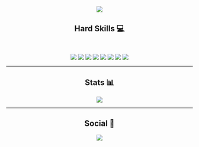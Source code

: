 <!-- <img align="right" src="https://visitor-badge.laobi.icu/badge?page_id=Wanessa-Guedes.Wanessa-Guedes"> -->

<h1 align="center">
  <a href="https://git.io/typing-svg">
    <img src="https://readme-typing-svg.herokuapp.com/?lines=Hi!;I'm+Wanessa+Guedes....;Nice+to+meet+you!+👋😄&center=true&size=30">
  </a>
</h1>

<h2 align="center"> Hard Skills 💻 </h2>
<br>
<p align="center">
<img src="https://img.shields.io/badge/JavaScript-323330?style=for-the-badge&logo=javascript&logoColor=F7DF1E">
<img src="https://img.shields.io/badge/CSS3-1572B6?style=for-the-badge&logo=css3&logoColor=white">
<img src="https://img.shields.io/badge/HTML5-E34F26?style=for-the-badge&logo=html5&logoColor=white">
<img src="https://img.shields.io/badge/GIT-E44C30?style=for-the-badge&logo=git&logoColor=white">
<img src="https://img.shields.io/badge/GitHub-100000?style=for-the-badge&logo=github&logoColor=white">
<img src="https://img.shields.io/badge/VSCode-0078D4?style=for-the-badge&logo=visual%20studio%20code&logoColor=white">
<img src="https://img.shields.io/badge/MongoDB-4EA94B?style=for-the-badge&logo=mongodb&logoColor=white">
<img src="https://img.shields.io/badge/PostgreSQL-316192?style=for-the-badge&logo=postgresql&logoColor=white">
</p>

<hr>
<h2 align="center"> Stats 📊</h2> 
<p align="center">
<img src="https://github-readme-stats.vercel.app/api?username=Wanessa-Guedes" />
</p>

<hr>
<h2 align="center"> Social 📱 </h2>
<p align="center">
<a href="https://www.linkedin.com/in/engenheira-eletricista-wanessa-guedes/" title="LinkedIn Profile"><img src="https://img.shields.io/badge/LinkedIn-0077B5?style=for-the-badge&logo=linkedin&logoColor=white">
</p>

<!--
**Wanessa-Guedes/Wanessa-Guedes** is a ✨ _special_ ✨ repository because its `README.md` (this file) appears on your GitHub profile.
-->
